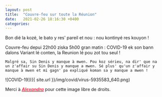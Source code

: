 ```yaml
---
layout: post
title:  "Couvre-feu sur toute la Réunion"
date:   2021-02-26 18:16:30 +0400
categories: 
---
```

<!---

You’ll find this post in your `_posts` directory. Go ahead and edit it and re-build the site to see your changes. You can rebuild the site in many different ways, but the most common way is to run `jekyll serve`, which launches a web server and auto-regenerates your site when a file is updated.

Jekyll requires blog post files to be named according to the following format:

`YEAR-MONTH-DAY-title.MARKUP`

Where `YEAR` is a four-digit number, `MONTH` and `DAY` are both two-digit numbers, and `MARKUP` is the file extension representing the format used in the file. After that, include the necessary front matter. Take a look at the source for this post to get an idea about how it works.

Jekyll also offers powerful support for code snippets:

{% highlight ruby %}
def print_hi(name)
  puts "Hi, #{name}"
end
print_hi('Tom')
#=> prints 'Hi, Tom' to STDOUT.
{% endhighlight %}

Check out the [Jekyll docs][jekyll-docs] for more info on how to get the most out of Jekyll. File all bugs/feature requests at [Jekyll’s GitHub repo][jekyll-gh]. If you have questions, you can ask them on [Jekyll Talk][jekyll-talk].

[jekyll-docs]: https://jekyllrb.com/docs/home
[jekyll-gh]:   https://github.com/jekyll/jekyll
[jekyll-talk]: https://talk.jekyllrb.com/

--->


Bon dié la kozé, le bato y res' pareil et nou : nou kontinyé res kouyon ! 

Couvre-feu depui 22h00 ziska 5h00 gran matin : COVID-19 ek son bann dalons Variant lé conten, la Reunion lé pou zot tou seul !


`Malgré sa, Sin Denis y manque à mwen. Pou koz sérieu, na dir' que na un z'affair su Sin Denis y manque a mwen. Sé plus' qu'un z'affair y manque à mwen et mi gagn' pa expliqué koman sa y manque a mwen !`

![COVID-19]({{ site.url }}/img/covid/virus-5935583_640.png)

Merci à <a href="https://pixabay.com/fr/users/alexandra_koch-621802/?tab=popular" target="_blank"><span style="color:  #ff3349">***Alexandra***</span></a>  pour cette image libre de droits.

